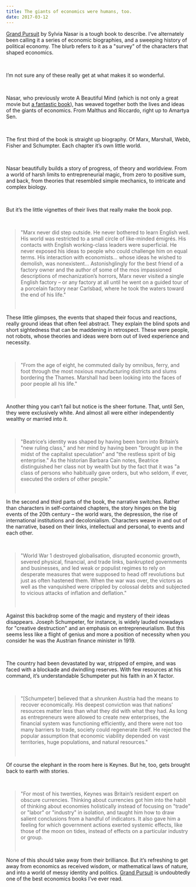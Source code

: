 ```yaml
---
title: The giants of economics were humans, too.
date: 2017-03-12
---
```


<!--kg-card-begin: html--><p><a href="https://www.bookdepository.com/Grand-Pursuit/9781841154565/?a_aid=thambili">Grand Pursuit</a> by Sylvia Nasar is a tough book to describe. I&#8217;ve alternately been calling it a series of economic biographies, and a sweeping history of political economy. The blurb refers to it as a &quot;survey&quot; of the characters that shaped economics.</p><br>
<p>I&#8217;m not sure any of these really get at what makes it so wonderful.</p><br>
<p>Nasar, who previously wrote A Beautiful Mind (which is not only a great movie but <a href="https://www.bookdepository.com/Beautiful-Mind-Sylvi-Nasar/9780571212927/?a_aid=thambili">a fantastic book</a>), has weaved together both the lives and ideas of the giants of economics. From Malthus and Riccardo, right up to Amartya Sen.</p><br>
<p>The first third of the book is straight up biography. Of Marx, Marshall, Webb, Fisher and Schumpter. Each chapter it&#8217;s own little world.</p><br>
<p>Nasar beautifully builds a story of progress, of theory and worldview. From a world of harsh limits to entrepreneurial magic, from zero to positive sum, and back, from theories that resembled simple mechanics, to intricate and complex biology.</p><br>
<p>But it&#8217;s the little vignettes of their lives that really make the book pop.</p><br>
<blockquote>
<p>&quot;Marx never did step outside. He never bothered to learn English well. His world was restricted to a small circle of like-minded émigrés. His contacts with English working-class leaders were superficial. He never exposed his ideas to people who could challenge him on equal terms. His interaction with economists&#8230; whose ideas he wished to demolish, was nonexistent&#8230; Astonishglingly for the best friend of a factory owner and the author of some of the mos impassioned descriptions of mechanization&#8217;s horrors, Marx never visited a single English factory &#8211; or any factory at all until he went on a guided tour of a porcelain factory near Carlsbad, where he took the waters toward the end of his life.&quot;</p><br>
</blockquote>
<p>These little glimpses, the events that shaped their focus and reactions, really ground ideas that often feel abstract. They explain the blind spots and short sightedness that can be maddening in retrospect. These were people, not robots, whose theories and ideas were born out of lived experience and necessity.</p><br>
<blockquote>
<p>&quot;From the age of eight, he commuted daily by omnibus, ferry, and foot through the most noxious manufacturing districts and slums bordering the Thames. Marshall had been looking into the faces of poor people all his life.&quot;</p><br>
</blockquote>
<p>Another thing you can&#8217;t fail but notice is the sheer fortune. That, until Sen, they were exclusively white. And almost all were either independently wealthy or married into it.</p><br>
<blockquote>
<p>&quot;Beatrice&#8217;s identity was shaped by having been born into Britain&#8217;s &quot;new ruling class,&quot; and her mind by having been &quot;brought up in the midst of the capitalist speculation&quot; and &quot;the restless spirit of big enterprise.&quot; As the historian Barbara Cain notes, Beatrice distinguished her class not by wealth but by the fact that it was &quot;a class of persons who habitually gave orders, but who seldom, if ever, executed the orders of other people.&quot;</p><br>
</blockquote>
<p>In the second and third parts of the book, the narrative switches. Rather than characters in self-contained chapters, the story hinges on the big events of the 20th century &#8211; the world wars, the depression, the rise of international institutions and decolonialism. Characters weave in and out of the narrative, based on their links, intellectual and personal, to events and each other.</p><br>
<blockquote>
<p>&quot;World War 1 destroyed globalisation, disrupted economic growth, severed physical, financial, and trade links, bankrupted governments and businesses, and led weak or populist regimes to rely on desperate measures that were supposed to head off revolutions but just as often hastened them. When the war was over, the victors as well as the vanquished were crippled by colossal debts and subjected to vicious attacks of inflation and deflation.&quot;</p><br>
</blockquote>
<p>Against this backdrop some of the magic and mystery of their ideas disappears. Joseph Schumpeter, for instance, is widely lauded nowadays for &quot;creative destruction&quot; and an emphasis on entrepreneurialism. But this seems less like a flight of genius and more a position of necessity when you consider he was the Austrian finance minister in 1919.</p><br>
<p>The country had been devastated by war, stripped of empire, and was faced with a blockade and dwindling reserves. With few resources at his command, it&#8217;s understandable Schumpeter put his faith in an X factor.</p><br>
<blockquote>
<p>&quot;[Schumpeter] believed that a shrunken Austria had the means to recover economically. His deepest conviction was that nations&#8217; resources matter less than what they did with what they had. As long as entrepreneurs were allowed to create new enterprises, the financial system was functioning efficiently, and there were not too many barriers to trade, society could regenerate itself. He rejected the popular assumption that economic viability depended on vast territories, huge populations, and natural resources.&quot;</p><br>
</blockquote>
<p>Of course the elephant in the room here is Keynes. But he, too, gets brought back to earth with stories.</p><br>
<blockquote>
<p>&quot;For most of his twenties, Keynes was Britain&#8217;s resident expert on obscure currencies. Thinking about currencies got him into the habit of thinking about economies holistically instead of focusing on &quot;trade&quot; or &quot;labor&quot; or &quot;industry&quot; in isolation, and taught him how to draw salient conclusions from a handful of indicators. It also gave him a feeling for which government actions exerted systemic effects, like those of the moon on tides, instead of effects on a particular industry or group.</p><br>
</blockquote>
<p>None of this should take away from their brilliance. But it&#8217;s refreshing to get away from economics as received wisdom, or mathematical laws of nature, and into a world of messy identity and politics. <a href="https://www.bookdepository.com/Grand-Pursuit/9781841154565/?a_aid=thambili">Grand Pursuit</a> is undoubtedly one of the best economics books I&#8217;ve ever read.</p><br>
<!--kg-card-end: html-->